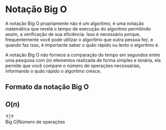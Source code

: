 # Notação Big O
A notação Big O propriamente não é um algoritmo, é uma notação matemática que revela o tempo de execução do algoritmo permitindo assim, a verificação de sua eficiência. Isso é necessário porque, frequentemente você pode utilizar o algoritmo que outra pessoa fez, e quando faz isso, é importante saber o quão rápido ou lento o algoritmo é.

A notação Big O não fornece a comparação do tempo em segundos entre uma pesquisa com (n) elementos realizada de forma simples e binária, ela permite que você compare o número de operações necessárias, informando o quão rápido o algoritmo cresce.

## Formato da notação Big O

$O(n)$
---
&#8593;|&#8593;    
Big O|Número de operações


 
